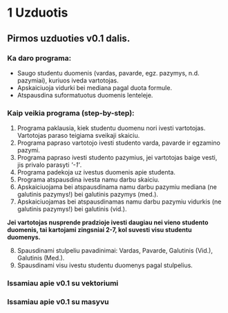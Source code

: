 # 1 Uzduotis 
## Pirmos uzduoties v0.1 dalis.
### Ka daro programa:
- Saugo studentu duomenis (vardas, pavarde, egz. pazymys, n.d. pazymiai), kuriuos iveda vartotojas. 
- Apskaiciuoja vidurki bei mediana pagal duota formule.
- Atspausdina suformatuotus duomenis lenteleje.

### Kaip veikia programa (step-by-step):
1. Programa paklausia, kiek studentu duomenu nori ivesti vartotojas. Vartotojas paraso teigiama sveikaji skaiciu.  
2. Programa papraso vartotojo ivesti studento varda, pavarde ir egzamino pazymi. 
3. Programa papraso ivesti studento pazymius, jei vartotojas baige vesti, jis privalo parasyti *'-1'*.
4. Programa padekoja uz ivestus duomenis apie studenta.
5. Programa atspausdina ivesta namu darbu skaiciu.
6. Apskaiciuojama bei atspausdinama namu darbu pazymiu mediana (ne galutinis pazymys!) bei galutinis pazymys (med.).
7. Apskaiciuojamas bei atspausdinamas namu darbu pazymiu vidurkis (ne galutinis pazymys!) bei galutinis (vid.).

 **Jei vartotojas nusprende pradzioje ivesti daugiau nei vieno studento duomenis, tai kartojami zingsniai 2-7, kol suvesti visu studentu duomenys.**

8. Spausdinami stulpeliu pavadinimai: Vardas, Pavarde, Galutinis (Vid.), Galutinis (Med.).
9. Spausdinami visu ivestu studentu duomenys pagal stulpelius.

### Issamiau apie v0.1 su vektoriumi


### Issamiau apie v0.1 su masyvu
